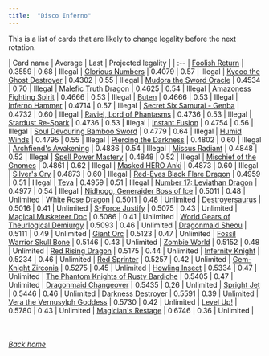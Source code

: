 ```yaml
---
title:  "Disco Inferno"
---
```


This is a list of cards that are likely to change legality before the next rotation.

| Card name | Average | Last | Projected legality |
| :-- |
[Foolish Return](https://db.ygoprodeck.com/card/?search=Foolish%20Return) | 0.3559 | 0.68 | Illegal |
[Glorious Numbers](https://db.ygoprodeck.com/card/?search=Glorious%20Numbers) | 0.4079 | 0.57 | Illegal |
[Kycoo the Ghost Destroyer](https://db.ygoprodeck.com/card/?search=Kycoo%20the%20Ghost%20Destroyer) | 0.4302 | 0.55 | Illegal |
[Mudora the Sword Oracle](https://db.ygoprodeck.com/card/?search=Mudora%20the%20Sword%20Oracle) | 0.4534 | 0.70 | Illegal |
[Malefic Truth Dragon](https://db.ygoprodeck.com/card/?search=Malefic%20Truth%20Dragon) | 0.4625 | 0.54 | Illegal |
[Amazoness Fighting Spirit](https://db.ygoprodeck.com/card/?search=Amazoness%20Fighting%20Spirit) | 0.4666 | 0.53 | Illegal |
[Buten](https://db.ygoprodeck.com/card/?search=Buten) | 0.4666 | 0.53 | Illegal |
[Inferno Hammer](https://db.ygoprodeck.com/card/?search=Inferno%20Hammer) | 0.4714 | 0.57 | Illegal |
[Secret Six Samurai - Genba](https://db.ygoprodeck.com/card/?search=Secret%20Six%20Samurai%20-%20Genba) | 0.4732 | 0.60 | Illegal |
[Raviel, Lord of Phantasms](https://db.ygoprodeck.com/card/?search=Raviel,%20Lord%20of%20Phantasms) | 0.4736 | 0.53 | Illegal |
[Stardust Re-Spark](https://db.ygoprodeck.com/card/?search=Stardust%20Re-Spark) | 0.4736 | 0.53 | Illegal |
[Instant Fusion](https://db.ygoprodeck.com/card/?search=Instant%20Fusion) | 0.4754 | 0.56 | Illegal |
[Soul Devouring Bamboo Sword](https://db.ygoprodeck.com/card/?search=Soul%20Devouring%20Bamboo%20Sword) | 0.4779 | 0.64 | Illegal |
[Humid Winds](https://db.ygoprodeck.com/card/?search=Humid%20Winds) | 0.4795 | 0.55 | Illegal |
[Piercing the Darkness](https://db.ygoprodeck.com/card/?search=Piercing%20the%20Darkness) | 0.4802 | 0.60 | Illegal |
[Archfiend's Awakening](https://db.ygoprodeck.com/card/?search=Archfiend's%20Awakening) | 0.4836 | 0.54 | Illegal |
[Missus Radiant](https://db.ygoprodeck.com/card/?search=Missus%20Radiant) | 0.4848 | 0.52 | Illegal |
[Spell Power Mastery](https://db.ygoprodeck.com/card/?search=Spell%20Power%20Mastery) | 0.4848 | 0.52 | Illegal |
[Mischief of the Gnomes](https://db.ygoprodeck.com/card/?search=Mischief%20of%20the%20Gnomes) | 0.4861 | 0.62 | Illegal |
[Masked HERO Anki](https://db.ygoprodeck.com/card/?search=Masked%20HERO%20Anki) | 0.4873 | 0.60 | Illegal |
[Silver's Cry](https://db.ygoprodeck.com/card/?search=Silver's%20Cry) | 0.4873 | 0.60 | Illegal |
[Red-Eyes Black Flare Dragon](https://db.ygoprodeck.com/card/?search=Red-Eyes%20Black%20Flare%20Dragon) | 0.4959 | 0.51 | Illegal |
[Teva](https://db.ygoprodeck.com/card/?search=Teva) | 0.4959 | 0.51 | Illegal |
[Number 17: Leviathan Dragon](https://db.ygoprodeck.com/card/?search=Number%2017:%20Leviathan%20Dragon) | 0.4977 | 0.54 | Illegal |
[Nidhogg, Generaider Boss of Ice](https://db.ygoprodeck.com/card/?search=Nidhogg,%20Generaider%20Boss%20of%20Ice) | 0.5011 | 0.48 | Unlimited |
[White Rose Dragon](https://db.ygoprodeck.com/card/?search=White%20Rose%20Dragon) | 0.5011 | 0.48 | Unlimited |
[Destroyersaurus](https://db.ygoprodeck.com/card/?search=Destroyersaurus) | 0.5016 | 0.41 | Unlimited |
[S-Force Justify](https://db.ygoprodeck.com/card/?search=S-Force%20Justify) | 0.5075 | 0.43 | Unlimited |
[Magical Musketeer Doc](https://db.ygoprodeck.com/card/?search=Magical%20Musketeer%20Doc) | 0.5086 | 0.41 | Unlimited |
[World Gears of Theurlogical Demiurgy](https://db.ygoprodeck.com/card/?search=World%20Gears%20of%20Theurlogical%20Demiurgy) | 0.5093 | 0.46 | Unlimited |
[Dragonmaid Sheou](https://db.ygoprodeck.com/card/?search=Dragonmaid%20Sheou) | 0.5111 | 0.49 | Unlimited |
[Giant Orc](https://db.ygoprodeck.com/card/?search=Giant%20Orc) | 0.5123 | 0.47 | Unlimited |
[Fossil Warrior Skull Bone](https://db.ygoprodeck.com/card/?search=Fossil%20Warrior%20Skull%20Bone) | 0.5146 | 0.43 | Unlimited |
[Zombie World](https://db.ygoprodeck.com/card/?search=Zombie%20World) | 0.5152 | 0.48 | Unlimited |
[Red Rising Dragon](https://db.ygoprodeck.com/card/?search=Red%20Rising%20Dragon) | 0.5175 | 0.44 | Unlimited |
[Infernity Knight](https://db.ygoprodeck.com/card/?search=Infernity%20Knight) | 0.5234 | 0.46 | Unlimited |
[Red Sprinter](https://db.ygoprodeck.com/card/?search=Red%20Sprinter) | 0.5257 | 0.42 | Unlimited |
[Gem-Knight Zirconia](https://db.ygoprodeck.com/card/?search=Gem-Knight%20Zirconia) | 0.5275 | 0.45 | Unlimited |
[Howling Insect](https://db.ygoprodeck.com/card/?search=Howling%20Insect) | 0.5334 | 0.47 | Unlimited |
[The Phantom Knights of Rusty Bardiche](https://db.ygoprodeck.com/card/?search=The%20Phantom%20Knights%20of%20Rusty%20Bardiche) | 0.5405 | 0.47 | Unlimited |
[Dragonmaid Changeover](https://db.ygoprodeck.com/card/?search=Dragonmaid%20Changeover) | 0.5435 | 0.26 | Unlimited |
[Spright Jet](https://db.ygoprodeck.com/card/?search=Spright%20Jet) | 0.5446 | 0.46 | Unlimited |
[Darkness Destroyer](https://db.ygoprodeck.com/card/?search=Darkness%20Destroyer) | 0.5591 | 0.39 | Unlimited |
[Vera the Vernusylph Goddess](https://db.ygoprodeck.com/card/?search=Vera%20the%20Vernusylph%20Goddess) | 0.5730 | 0.42 | Unlimited |
[Level Up!](https://db.ygoprodeck.com/card/?search=Level%20Up!) | 0.5780 | 0.43 | Unlimited |
[Magician's Restage](https://db.ygoprodeck.com/card/?search=Magician's%20Restage) | 0.6746 | 0.36 | Unlimited |

<br>

###### [Back home](index)